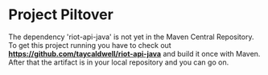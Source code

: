 # Project Piltover

The dependency 'riot-api-java' is not yet in the Maven Central Repository. To get this project running you have to check out **https://github.com/taycaldwell/riot-api-java**
and build it once with Maven. After that the artifact is in your local repository and you can go on.
